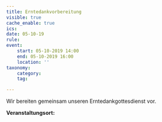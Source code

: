 ```yaml
---
title: Erntedankvorbereitung
visible: true
cache_enable: true
ics: 
date: 05-10-19
rule: 
event:
	start: 05-10-2019 14:00
	end: 05-10-2019 16:00
	location: ''
taxonomy:
	category: 
	tag: 

---
```

Wir bereiten gemeinsam unseren Erntedankgottesdienst vor.


**Veranstaltungsort:** 


